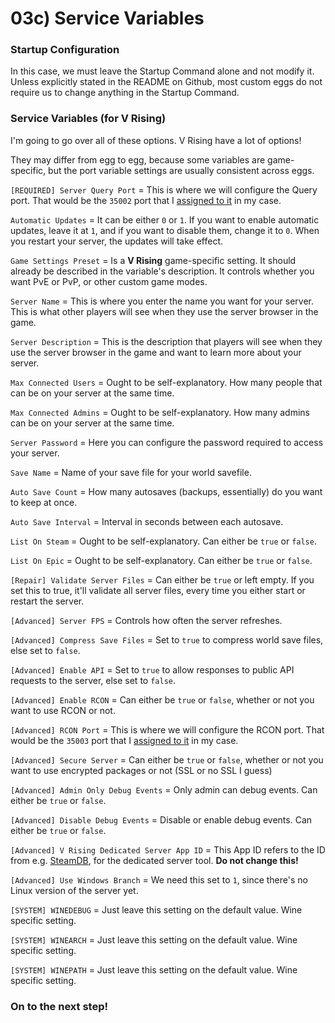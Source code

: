 # 03c) Service Variables

### Startup Configuration

In this case, we must leave the Startup Command alone and not modify it. Unless explicitly stated in the README on Github, most custom eggs do not require us to change anything in the Startup Command.

### Service Variables (for V Rising)

I'm going to go over all of these options. V Rising have a lot of options!

They may differ from egg to egg, because some variables are game-specific, but the port variable settings are usually consistent across eggs.

`[REQUIRED] Server Query Port` = This is where we will configure the Query port. That would be the `35002` port that I [assigned to it](03b-game-server-configuration/03ba-allocation-management.md) in my case.

`Automatic Updates` = It can be either `0` or `1`. If you want to enable automatic updates, leave it at `1`, and if you want to disable them, change it to `0`. When you restart your server, the updates will take effect.

`Game Settings Preset` = Is a **V Rising** game-specific setting. It should already be described in the variable's description. It controls whether you want PvE or PvP, or other custom game modes.

`Server Name` = This is where you enter the name you want for your server. This is what other players will see when they use the server browser in the game.

`Server Description` = This is the description that players will see when they use the server browser in the game and want to learn more about your server.

`Max Connected Users` = Ought to be self-explanatory. How many people that can be on your server at the same time.

`Max Connected Admins` = Ought to be self-explanatory. How many admins can be on your server at the same time.

`Server Password` = Here you can configure the password required to access your server.

`Save Name` = Name of your save file for your world savefile.

`Auto Save Count` = How many autosaves (backups, essentially) do you want to keep at once.

`Auto Save Interval` = Interval in seconds between each autosave.

`List On Steam` = Ought to be self-explanatory. Can either be `true` or `false`.

`List On Epic` = Ought to be self-explanatory. Can either be `true` or `false`.

`[Repair] Validate Server Files` = Can either be `true` or left empty. If you set this to true, it'll validate all server files, every time you either start or restart the server.

`[Advanced] Server FPS` = Controls how often the server refreshes.

`[Advanced] Compress Save Files` = Set to `true` to compress world save files, else set to `false`.

`[Advanced] Enable API` = Set to `true` to allow responses to public API requests to the server, else set to `false`.

`[Advanced] Enable RCON` = Can either be `true` or `false`, whether or not you want to use RCON or not.

`[Advanced] RCON Port` = This is where we will configure the RCON port. That would be the `35003` port that I [assigned to it](03b-game-server-configuration/03ba-allocation-management.md) in my case.

`[Advanced] Secure Server` = Can either be `true` or `false`, whether or not you want to use encrypted packages or not (SSL or no SSL I guess)

`[Advanced] Admin Only Debug Events` = Only admin can debug events. Can either be `true` or `false`.

`[Advanced] Disable Debug Events` = Disable or enable debug events. Can either be `true` or `false`.

`[Advanced] V Rising Dedicated Server App ID` = This App ID refers to the ID from e.g. [SteamDB](https://steamdb.info/app/1829350/info/), for the dedicated server tool. **Do not change this!**

`[Advanced] Use Windows Branch` = We need this set to `1`, since there's no Linux version of the server yet.

`[SYSTEM] WINEDEBUG` = Just leave this setting on the default value. Wine specific setting.

`[SYSTEM] WINEARCH` = Just leave this setting on the default value. Wine specific setting.

`[SYSTEM] WINEPATH` = Just leave this setting on the default value. Wine specific setting.

### On to the next step!
